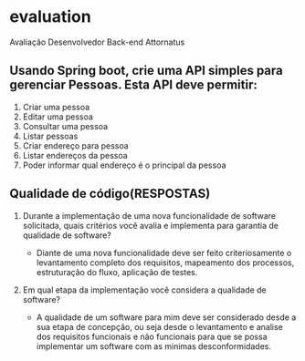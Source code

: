 # evaluation
Avaliação Desenvolvedor Back-end Attornatus

## Usando Spring boot, crie uma API simples para gerenciar Pessoas. Esta API deve permitir:  

1. Criar uma pessoa
2. Editar uma pessoa
3. Consultar uma pessoa
4. Listar pessoas
5. Criar endereço para pessoa
6. Listar endereços da pessoa
7. Poder informar qual endereço é o principal da pessoa 


## Qualidade de código(RESPOSTAS)

  1. Durante a implementação de uma nova funcionalidade de software solicitada, quais critérios você avalia e implementa para garantia de qualidade de software?
     - Diante de uma nova funcionalidade deve ser feito criteriosamente o levantamento completo dos requisitos, mapeamento dos processos, estruturação do fluxo, aplicação de testes.

  2. Em qual etapa da implementação você considera a qualidade de software?
     - A qualidade de um software para mim deve ser considerado desde a sua etapa de concepção, ou seja desde o levantamento e analise dos requisitos funcionais e não funcionais para que se possa implementar um software com as minimas desconformidades.
